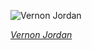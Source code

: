 
![Vernon Jordan](https://upload.wikimedia.org/wikipedia/commons/thumb/3/37/Vernon_E._Jordan_working_on_a_voter_education_project.jpg/600px-Vernon_E._Jordan_working_on_a_voter_education_project.jpg)

*[Vernon Jordan](https://wikipedia.org/wiki/File:Vernon_E._Jordan_working_on_a_voter_education_project.jpg)*
